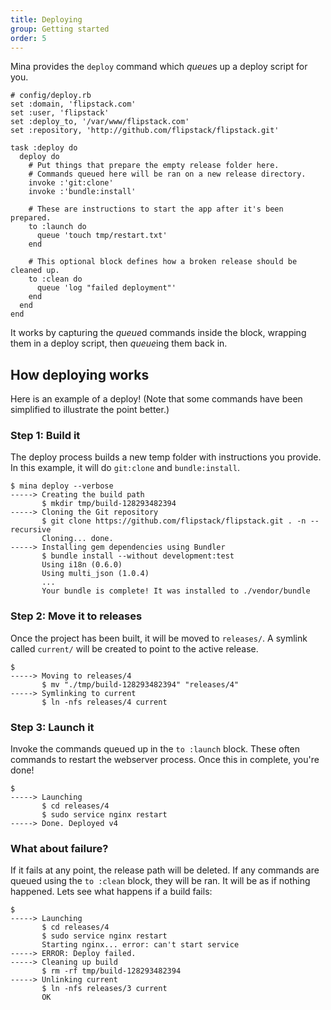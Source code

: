 ```yaml
---
title: Deploying
group: Getting started
order: 5
---
```


Mina provides the `deploy` command which *queue*s up a deploy script for
you.

    # config/deploy.rb
    set :domain, 'flipstack.com'
    set :user, 'flipstack'
    set :deploy_to, '/var/www/flipstack.com'
    set :repository, 'http://github.com/flipstack/flipstack.git'

    task :deploy do
      deploy do
        # Put things that prepare the empty release folder here.
        # Commands queued here will be ran on a new release directory.
        invoke :'git:clone'
        invoke :'bundle:install'

        # These are instructions to start the app after it's been prepared.
        to :launch do
          queue 'touch tmp/restart.txt'
        end

        # This optional block defines how a broken release should be cleaned up.
        to :clean do
          queue 'log "failed deployment"'
        end
      end
    end

It works by capturing the *queue*d commands inside the block, wrapping them
in a deploy script, then *queue*ing them back in.

## How deploying works

Here is an example of a deploy! (Note that some commands have been simplified
to illustrate the point better.)

### Step 1: Build it

The deploy process builds a new temp folder with instructions you provide.
In this example, it will do `git:clone` and `bundle:install`.

    $ mina deploy --verbose
    -----> Creating the build path
           $ mkdir tmp/build-128293482394
    -----> Cloning the Git repository
           $ git clone https://github.com/flipstack/flipstack.git . -n --recursive
           Cloning... done.
    -----> Installing gem dependencies using Bundler
           $ bundle install --without development:test
           Using i18n (0.6.0)
           Using multi_json (1.0.4)
           ...
           Your bundle is complete! It was installed to ./vendor/bundle

### Step 2: Move it to releases

Once the project has been built, it will be moved to `releases/`. A symlink
called `current/` will be created to point to the active release.

    $
    -----> Moving to releases/4
           $ mv "./tmp/build-128293482394" "releases/4"
    -----> Symlinking to current
           $ ln -nfs releases/4 current

### Step 3: Launch it

Invoke the commands queued up in the `to :launch` block. These often
commands to restart the webserver process. Once this in complete, you're done!

    $
    -----> Launching
           $ cd releases/4
           $ sudo service nginx restart
    -----> Done. Deployed v4

### What about failure?

If it fails at any point, the release path will be deleted. If any commands are
queued using the `to :clean` block, they will be ran. It will be as if nothing
happened. Lets see what happens if a build fails:

    $
    -----> Launching
           $ cd releases/4
           $ sudo service nginx restart
           Starting nginx... error: can't start service
    -----> ERROR: Deploy failed.
    -----> Cleaning up build
           $ rm -rf tmp/build-128293482394
    -----> Unlinking current
           $ ln -nfs releases/3 current
           OK
